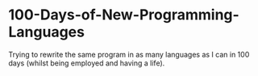 # 100-Days-of-New-Programming-Languages
Trying to rewrite the same program in as many languages as I can in 100 days (whilst being employed and having a life).
